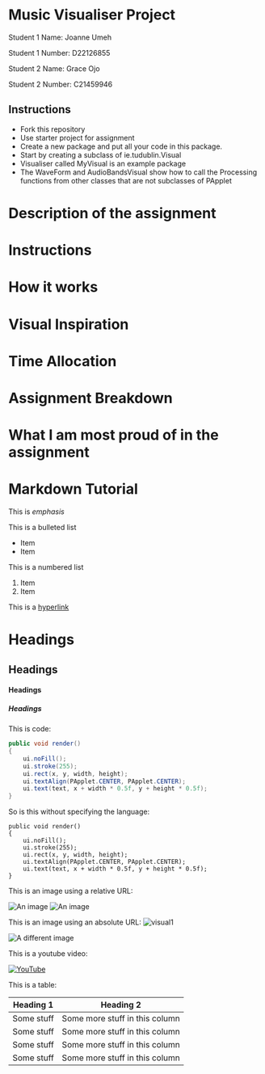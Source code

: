 # Music Visualiser Project

Student 1 Name: Joanne Umeh

Student 1 Number: D22126855

Student 2 Name: Grace Ojo

Student 2 Number: C21459946

## Instructions

- Fork this repository
- Use starter project for assignment
- Create a new package and put all your code in this package.
- Start by creating a subclass of ie.tudublin.Visual
- Visualiser called MyVisual is an example package
- The WaveForm and AudioBandsVisual show how to call the Processing functions from other classes that are not subclasses of PApplet

# Description of the assignment

# Instructions

# How it works

# Visual Inspiration 

# Time Allocation

# Assignment Breakdown

# What I am most proud of in the assignment


# Markdown Tutorial

This is *emphasis*

This is a bulleted list

- Item
- Item

This is a numbered list

1. Item
1. Item

This is a [hyperlink](http://bryanduggan.org)

# Headings
## Headings
#### Headings
##### Headings

This is code:

```Java
public void render()
{
	ui.noFill();
	ui.stroke(255);
	ui.rect(x, y, width, height);
	ui.textAlign(PApplet.CENTER, PApplet.CENTER);
	ui.text(text, x + width * 0.5f, y + height * 0.5f);
}
```

So is this without specifying the language:

```
public void render()
{
	ui.noFill();
	ui.stroke(255);
	ui.rect(x, y, width, height);
	ui.textAlign(PApplet.CENTER, PApplet.CENTER);
	ui.text(text, x + width * 0.5f, y + height * 0.5f);
}
```

This is an image using a relative URL:

![An image](images/p8.png)
![An image](https://tudublin-my.sharepoint.com/:i:/r/personal/c21459946_mytudublin_ie/Documents/Pictures/visual3.png?csf=1&web=1&e=eUdZ2c)

This is an image using an absolute URL:
![visual1](https://github.com/Aces002/Visualassignment/assets/77772130/2b6d0359-2f0d-49bd-8363-53428cfd92a9)

![A different image](https://bryanduggandotorg.files.wordpress.com/2019/02/infinite-forms-00045.png?w=595&h=&zoom=2)

This is a youtube video:

[![YouTube](http://img.youtube.com/vi/J2kHSSFA4NU/0.jpg)](https://www.youtube.com/watch?v=J2kHSSFA4NU)

This is a table:

| Heading 1 | Heading 2 |
|-----------|-----------|
|Some stuff | Some more stuff in this column |
|Some stuff | Some more stuff in this column |
|Some stuff | Some more stuff in this column |
|Some stuff | Some more stuff in this column |

